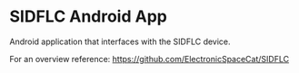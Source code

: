 # SIDFLC Android App

Android application that interfaces with the SIDFLC device.

For an overview reference: https://github.com/ElectronicSpaceCat/SIDFLC
